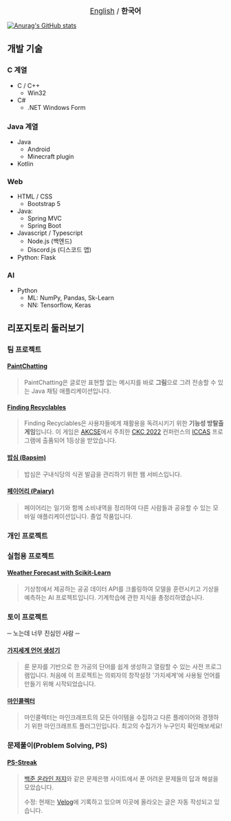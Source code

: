<p align="center">
<big><a href="https://github.com/DoubleDeltas/DoubleDeltas/blob/master/README.md">English</a> / <b>한국어</b></big></p>

[![Anurag's GitHub stats](https://github-readme-stats.vercel.app/api?username=DoubleDeltas)](https://github.com/anuraghazra/github-readme-stats)

## 개발 기술
### C 계열
* C / C++
	* Win32
* C#
	* .NET Windows Form

### Java 계열
* Java
	* Android
	* Minecraft plugin
* Kotlin

### Web
* HTML / CSS
	* Bootstrap 5
* Java:
	* Spring MVC
	* Spring Boot
* Javascript / Typescript
	* Node.js (백엔드)
	* Discord.js (디스코드 앱)
* Python: Flask

### AI
* Python
	* ML: NumPy, Pandas, Sk-Learn
	* NN: Tensorflow, Keras

## 리포지토리 둘러보기

### 팀 프로젝트
#### [PaintChatting](https://github.com/yunseunghyeok/PaintChatting)
> PaintChatting은 글로만 표현할 없는 메시지를 바로 **그림**으로 그려 전송할 수 있는 Java 채팅 애플리케이션입니다.

#### [Finding Recyclables](https://github.com/2022-ICCAS-Team8/recycle-PartTimeJob)
> Finding Recyclables은 사용자들에게 재활용을 독려시키기 위한 **기능성 방탈출 게임**입니다. 이 게임은 [AKCSE](https://www.akcse.ca/)에서 주최한 [CKC 2022](http://akcse.ca/ckc2022/) 컨퍼런스의 [ICCAS](http://akcse.ca/ckc2022/index.php?gt=pro/pro06) 프로그램에 출품되어 1등상을 받았습니다.

#### [밥심 (Bapsim)](https://github.com/CapstoneDesign-Plus/CapstoneDesign2022)
> 밥심은 구내식당의 식권 발급을 관리하기 위한 웹 서비스입니다.

#### [페이어리 (Paiary)](https://github.com/Graduation-23)
> 페이어리는 일기와 함께 소비내역을 정리하여 다른 사람들과 공유할 수 있는 모바일 애플리케이션입니다. 졸업 작품입니다.

### 개인 프로젝트

### 실험용 프로젝트
#### [Weather Forecast with Scikit-Learn](https://github.com/DoubleDeltas/WeatherForecastWithSklearn)
> 기상청에서 제공하는 공공 데이터 API를 크롤링하여 모델을 훈련시키고 기상을 예측하는 AI 프로젝트입니다. 기계학습에 관한 지식을 총정리하였습니다.

### 토이 프로젝트
─ 노는데 너무 진심인 사람 ─

#### [가지세계 언어 생성기](https://github.com/DoubleDeltas/BranchWorldLangMaker)
> 룬 문자를 기반으로 한 가공의 단어를 쉽게 생성하고 열람할 수 있는 사전 프로그램입니다. 처음에 이 프로젝트는 의뢰자의 창작설정 '가지세계'에 사용될 언어를 만들기 위해 시작되었습니다.

#### [마인콜렉터](https://github.com/DoubleDeltas/MineCollector)
> 마인콜렉터는 마인크래프트의 모든 아이템을 수집하고 다른 플레이어와 경쟁하기 위한 마인크래프트 플러그인입니다. 최고의 수집가가 누구인지 확인해보세요!

### 문제풀이(Problem Solving, PS)
#### [PS-Streak](https://github.com/DoubleDeltas/PS-Streak)
> [백준 온라인 저지](https://www.acmicpc.net/)와 같은 문제은행 사이트에서 푼 어려운 문제들의 답과 해설을 모았습니다.
> 
> 수정: 현재는 [Velog](https://velog.io/@doubledeltas?tag=ps)에 기록하고 있으며 이곳에 올라오는 글은 자동 작성되고 있습니다.
